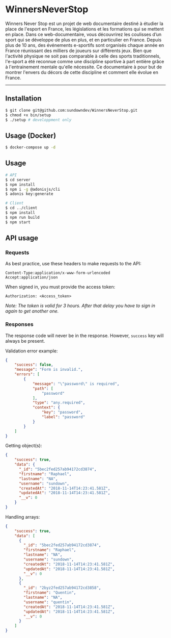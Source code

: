 # WinnersNeverStop

Winners Never Stop est un projet de web documentaire destiné à étudier la place de l'esport en France, les législations et les formations qui se mettent en place. Dans ce web-documentaire, vous découvrirez les coulisses d’un sport qui se développe de plus en plus, et en particulier en France. Depuis plus de 10 ans, des événements e-sportifs sont organisés chaque année en France réunissant des milliers de joueurs sur différents jeux. Bien que l'activité physique ne soit pas comparable à celle des sports traditionnels, l'e-sport a été reconnue comme une discipline sportive à part entière grâce à l'entrainement mentale qu'elle nécessite. Ce documentaire à pour but de montrer l'envers du décors de cette discipline et comment elle évolue en France.

----

## Installation

~~~bash
$ git clone git@github.com:sundowndev/WinnersNeverStop.git
$ chmod +x bin/setup
$ ./setup # developpment only
~~~

## Usage (Docker)

~~~bash
$ docker-compose up -d
~~~

## Usage

~~~bash
# API
$ cd server
$ npm install
$ npm i -g @adonisjs/cli
$ adonis key:generate

# Client
$ cd ../client
$ npm install
$ npm run build
$ npm start
~~~

## API usage

### Requests

As best practice, use these headers to make requests to the API:

~~~
Content-Type:application/x-www-form-urlencoded
Accept:application/json
~~~

When signed in, you must provide the access token:

~~~
Authorization: <Access_token>
~~~

*Note: The token is valid for 3 hours. After that delay you have to sign in again to get another one.*

### Responses

The response code will never be in the response. However, `success` key will always be present.

Validation error example:

~~~json
{
    "success": false,
    "message": "Form is invalid.",
    "errors": [
        {
            "message": "\"password\" is required",
            "path": [
                "password"
            ],
            "type": "any.required",
            "context": {
                "key": "password",
                "label": "password"
            }
        }
    ]
}
~~~

Getting object(s):

~~~json
{
    "success": true,
    "data": {
      "_id": "5bec2fed257ab94172cd3874",
      "firstname": "Raphael",
      "lastname": "NA",
      "username": "sundown",
      "createdAt": "2018-11-14T14:23:41.581Z",
      "updatedAt": "2018-11-14T14:23:41.581Z",
      "__v": 0
    }
}
~~~

Handling arrays:

~~~json
{
    "success": true,
    "data": [
      {
        "_id": "5bec2fed257ab94172cd3874",
        "firstname": "Raphael",
        "lastname": "NA",
        "username": "sundown",
        "createdAt": "2018-11-14T14:23:41.581Z",
        "updatedAt": "2018-11-14T14:23:41.581Z",
        "__v": 0
      },
      {
        "_id": "2byz2fed257ab94172cd3858",
        "firstname": "Quentin",
        "lastname": "NA",
        "username": "quentin",
        "createdAt": "2018-11-14T14:23:41.581Z",
        "updatedAt": "2018-11-14T14:23:41.581Z",
        "__v": 0
      }
    ]
}
~~~
